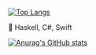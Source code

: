 [![Top Langs](https://github-readme-stats.vercel.app/api/top-langs/?username=Ellon-M&layout=compact&langs_count=8&theme=gotham)](https://github.com/anuraghazra/github-readme-stats)



🔭 Haskell, C#, Swift 


[![Anurag's GitHub stats](https://github-readme-stats.vercel.app/api?username=Ellon-M&theme=gotham)](https://github.com/anuraghazra/github-readme-stats)


